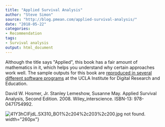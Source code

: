 ```yaml
---
title: "Applied Survival Analysis"
author: "Steve Simon"
source: "http://blog.pmean.com/applied-survival-analysis/"
date: "2018-05-22"
categories:
- Recommendation
tags:
- Survival analysis
output: html_document
---
```


Although the title says "Applied", this book has a fair amount of
mathematics in it, which helps you understand why certain approaches
work well. The sample outputs for this book are [reproduced in several
different software
programs](https://stats.idre.ucla.edu/other/examples/asa2/) at the UCLA
Institute for Digital Research and Education. 

<!---More--->

David W. Hosmer, Jr. Stanley Lemeshow, Susanne May. Applied Survival
Analysis, Second Edition. 2008. Wiley_interscience. ISBN-13:
978-0471754992.

![41Y3hCIFjdL._SX310_BO1%2c204%2c203%2c200_.jpg not found.](http://www.pmean.com/new-images/18/applied-survival-analysis01.png)
width="260px"}



